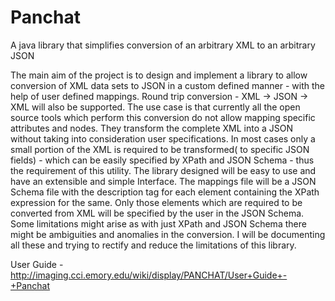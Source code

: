 Panchat
=======

A java library that simplifies conversion of an arbitrary XML to an arbitrary JSON 

The main aim of the project is to design and implement a library to allow conversion of XML data sets to JSON in a custom defined manner - with the help of user defined mappings. Round trip conversion - XML -> JSON -> XML will also be supported. The use case is that currently all the open source tools which perform this conversion do not allow mapping specific attributes and nodes. They transform the complete XML into a JSON without taking into consideration user specifications. In most cases only a small portion of the XML is required to be transformed( to specific JSON fields) - which can be easily specified by XPath and JSON Schema - thus the requirement of this utility. The library designed will be easy to use and have an extensible and simple Interface. The mappings file will be a JSON Schema file with the description tag for each element containing the XPath expression for the same. Only those elements which are required to be converted from XML will be specified by the user in the JSON Schema. Some limitations might arise as with just XPath and JSON Schema there might be ambiguities and anomalies in the conversion. I will be documenting all these and trying to rectify and reduce the limitations of this library.

User Guide - http://imaging.cci.emory.edu/wiki/display/PANCHAT/User+Guide+-+Panchat
